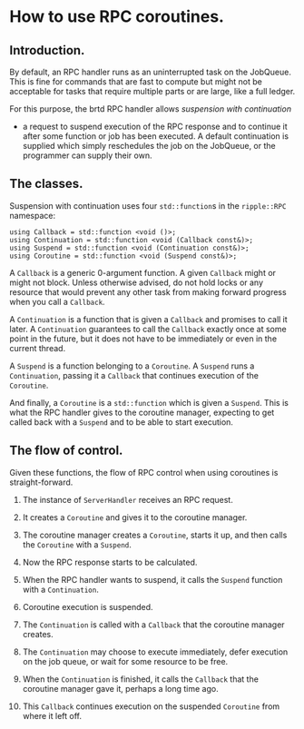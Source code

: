 # How to use RPC coroutines.

## Introduction.

By default, an RPC handler runs as an uninterrupted task on the JobQueue.  This
is fine for commands that are fast to compute but might not be acceptable for
tasks that require multiple parts or are large, like a full ledger.

For this purpose, the brtd RPC handler allows *suspension with continuation*
- a request to suspend execution of the RPC response and to continue it after
some function or job has been executed.  A default continuation is supplied
which simply reschedules the job on the JobQueue, or the programmer can supply
their own.

## The classes.

Suspension with continuation uses four `std::function`s in the `ripple::RPC`
namespace:

    using Callback = std::function <void ()>;
    using Continuation = std::function <void (Callback const&)>;
    using Suspend = std::function <void (Continuation const&)>;
    using Coroutine = std::function <void (Suspend const&)>;

A `Callback` is a generic 0-argument function. A given `Callback` might or might
not block. Unless otherwise advised, do not hold locks or any resource that
would prevent any other task from making forward progress when you call a
`Callback`.

A `Continuation` is a function that is given a `Callback` and promises to call
it later.  A `Continuation` guarantees to call the `Callback` exactly once at
some point in the future, but it does not have to be immediately or even in the
current thread.

A `Suspend` is a function belonging to a `Coroutine`.  A `Suspend` runs a
`Continuation`, passing it a `Callback` that continues execution of the
`Coroutine`.

And finally, a `Coroutine` is a `std::function` which is given a
`Suspend`.  This is what the RPC handler gives to the coroutine manager,
expecting to get called back with a `Suspend` and to be able to start execution.

## The flow of control.

Given these functions, the flow of RPC control when using coroutines is
straight-forward.

1.  The instance of `ServerHandler` receives an RPC request.

2.  It creates a `Coroutine` and gives it to the coroutine manager.

3.  The coroutine manager creates a `Coroutine`, starts it up, and then calls
    the `Coroutine` with a `Suspend`.

4.  Now the RPC response starts to be calculated.

5.  When the RPC handler wants to suspend, it calls the `Suspend` function with
    a `Continuation`.

6.  Coroutine execution is suspended.

7.  The `Continuation` is called with a `Callback` that the coroutine manager
    creates.

8.  The `Continuation` may choose to execute immediately, defer execution on the
    job queue, or wait for some resource to be free.

9.  When the `Continuation` is finished, it calls the `Callback` that the
    coroutine manager gave it, perhaps a long time ago.

10. This `Callback` continues execution on the suspended `Coroutine` from where
    it left off.
